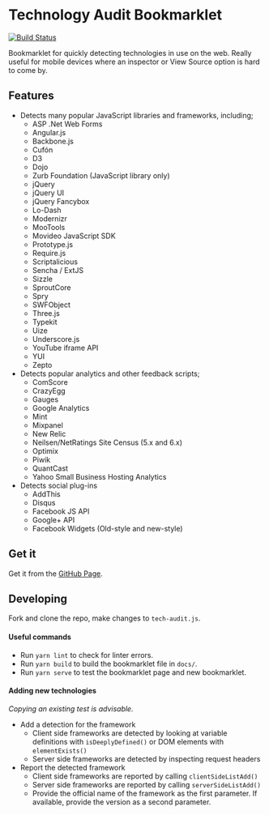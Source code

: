 # Technology Audit Bookmarklet

[![Build Status](https://travis-ci.org/ticky/tech-audit-bookmarklet.svg?branch=master)](https://travis-ci.org/ticky/tech-audit-bookmarklet)

Bookmarklet for quickly detecting technologies in use on the web. Really useful for mobile devices where an inspector or View Source option is hard to come by.

## Features

* Detects many popular JavaScript libraries and frameworks, including;
  * ASP .Net Web Forms
  * Angular.js
  * Backbone.js
  * Cufón
  * D3
  * Dojo
  * Zurb Foundation (JavaScript library only)
  * jQuery
  * jQuery UI
  * jQuery Fancybox
  * Lo-Dash
  * Modernizr
  * MooTools
  * Movideo JavaScript SDK
  * Prototype.js
  * Require.js
  * Scriptalicious
  * Sencha / ExtJS
  * Sizzle
  * SproutCore
  * Spry
  * SWFObject
  * Three.js
  * Typekit
  * Uize
  * Underscore.js
  * YouTube iframe API
  * YUI
  * Zepto
* Detects popular analytics and other feedback scripts;
  * ComScore
  * CrazyEgg
  * Gauges
  * Google Analytics
  * Mint
  * Mixpanel
  * New Relic
  * Neilsen/NetRatings Site Census (5.x and 6.x)
  * Optimix
  * Piwik
  * QuantCast
  * Yahoo Small Business Hosting Analytics
* Detects social plug-ins
  * AddThis
  * Disqus
  * Facebook JS API
  * Google+ API
  * Facebook Widgets (Old-style and new-style)

## Get it

Get it from the [GitHub Page](http://ticky.github.io/tech-audit-bookmarklet).

## Developing

Fork and clone the repo, make changes to `tech-audit.js`.

#### Useful commands

* Run `yarn lint` to check for linter errors.
* Run `yarn build` to build the bookmarklet file in `docs/`.
* Run `yarn serve` to test the bookmarklet page and new bookmarklet.

#### Adding new technologies

_Copying an existing test is advisable._

* Add a detection for the framework
  - Client side frameworks are detected by looking at variable definitions
    with `isDeeplyDefined()` or DOM elements with `elementExists()`
  - Server side frameworks are detected by inspecting request headers
* Report the detected framework
  - Client side frameworks are reported by calling `clientSideListAdd()`
  - Server side frameworks are reported by calling `serverSideListAdd()`
  - Provide the official name of the framework as the first parameter.
    If available, provide the version as a second parameter.
